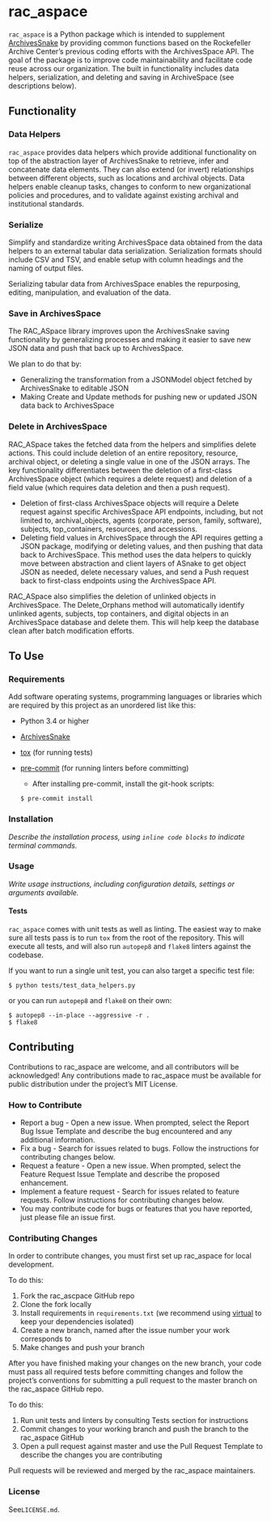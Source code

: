 # rac_aspace

`rac_aspace` is a Python package which is intended to supplement [ArchivesSnake](https://github.com/archivesspace-labs/ArchivesSnake) by providing common functions based on the Rockefeller Archive Center’s previous coding efforts with the ArchivesSpace API. The goal of the package is to improve code maintainability and facilitate code reuse across our organization. The built in functionality includes data helpers, serialization, and deleting and saving in ArchiveSpace (see descriptions below).

## Functionality

### Data Helpers

`rac_aspace` provides data helpers which provide additional functionality on top of the abstraction layer of ArchivesSnake to retrieve, infer and concatenate data elements. They can also extend (or invert) relationships between different objects, such as locations and archival objects. Data helpers enable cleanup tasks, changes to conform to new organizational policies and procedures, and to validate against existing archival and institutional standards.

### Serialize

Simplify and standardize writing ArchivesSpace data obtained from the data helpers to an external tabular data serialization. Serialization formats should include CSV and TSV, and enable setup with column headings and the naming of output files.

Serializing tabular data from ArchivesSpace enables the repurposing, editing, manipulation, and evaluation of the data.


### Save in ArchivesSpace

The RAC_ASpace library improves upon the ArchivesSnake saving functionality by generalizing processes and making it easier to save new JSON data and push that back up to ArchivesSpace.

We plan to do that by:
  * Generalizing the transformation from a JSONModel object fetched by ArchivesSnake to editable JSON
  * Making Create and Update methods for pushing new or updated JSON data back to ArchivesSpace

### Delete in ArchivesSpace

RAC_ASpace takes the fetched data from the helpers and simplifies delete actions. This could include deletion of an entire repository, resource, archival object, or deleting a single value in one of the JSON arrays. The key functionality differentiates between the deletion of a first-class ArchivesSpace object (which requires a delete request) and deletion of a field value (which requires data deletion and then a push request).

*   Deletion of first-class ArchivesSpace objects will require a Delete request against specific ArchivesSpace API endpoints, including, but not limited to, archival_objects, agents (corporate, person, family, software), subjects, top_containers, resources, and accessions.
*   Deleting field values in ArchivesSpace through the API requires getting a JSON package, modifying or deleting values, and then pushing that data back to ArchivesSpace. This method uses the data helpers to quickly move between abstraction and client layers of ASnake to get object JSON as needed, delete necessary values, and send a Push request back to first-class endpoints using the ArchivesSpace API.

RAC_ASpace also simplifies the deletion of unlinked objects in ArchivesSpace. The Delete_Orphans method will automatically identify unlinked agents, subjects, top containers, and digital objects in an ArchivesSpace database and delete them. This will help keep the database clean after batch modification efforts.

## To Use

### Requirements

Add software operating systems, programming languages or libraries which are required by this project as an unordered list like this:

*   Python 3.4 or higher
*   [ArchivesSnake](https://github.com/archivesspace-labs/ArchivesSnake)
*   [tox](https://tox.readthedocs.io/) (for running tests)
*   [pre-commit](https://pre-commit.com/) (for running linters before committing)
    *   After installing pre-commit, install the git-hook scripts:

    ```
    $ pre-commit install
    ```

### Installation

*Describe the installation process, using `inline code blocks` to indicate terminal commands.*

### Usage

*Write usage instructions, including configuration details, settings or arguments available.*

#### Tests

`rac_aspace` comes with unit tests as well as linting. The easiest way to make sure all tests pass is to run `tox` from the root of the repository. This will execute all tests, and will also run `autopep8` and `flake8` linters against the codebase.

If you want to run a single unit test, you can also target a specific test file:

```
$ python tests/test_data_helpers.py
```

or you can run `autopep8` and `flake8` on their own:

```
$ autopep8 --in-place --aggressive -r .
$ flake8
```

## Contributing

Contributions to rac_aspace are welcome, and all contributors will be acknowledged! Any contributions made to rac_aspace must be available for public distribution under the project’s MIT License.

### How to Contribute

  * Report a bug - Open a new issue. When prompted, select the Report Bug Issue Template and describe the bug encountered and any additional information.
  * Fix a bug - Search for issues related to bugs. Follow the instructions for contributing changes below.
  * Request a feature - Open a new issue. When prompted, select the Feature Request Issue Template and describe the proposed enhancement.
  * Implement a feature request - Search for issues related to feature requests. Follow instructions for contributing changes below.
  * You may contribute code for bugs or features that you have reported, just please file an issue first.

### Contributing Changes

In order to contribute changes, you must first set up rac_aspace for local development.

To do this:

  1. Fork the rac_ascpace GitHub repo
  2. Clone the fork locally
  3. Install requirements in `requirements.txt` (we recommend using [virtual](https://packaging.python.org/guides/installing-using-pip-and-virtual-environments/) to keep your dependencies isolated)
  4. Create a new branch, named after the issue number your work corresponds to
  5. Make changes and push your branch

After you have finished making your changes on the new branch, your code must pass all required tests before committing changes and follow the project’s conventions for submitting a pull request to the master branch on the rac_aspace GitHub repo.

To do this:

  1. Run unit tests and linters by consulting Tests section for instructions
  2. Commit changes to your working branch and push the branch to the rac_aspace GitHub
  3. Open a pull request against master and use the Pull Request Template to describe the changes you are contributing

Pull requests will be reviewed and merged by the rac_aspace maintainers.

### License

See`LICENSE.md`.
